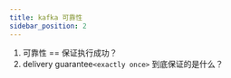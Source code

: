 ```yaml
---
title: kafka 可靠性
sidebar_position: 2
---
```





1. 可靠性 == 保证执行成功？
2. delivery guarantee`<exactly once>`  到底保证的是什么？



